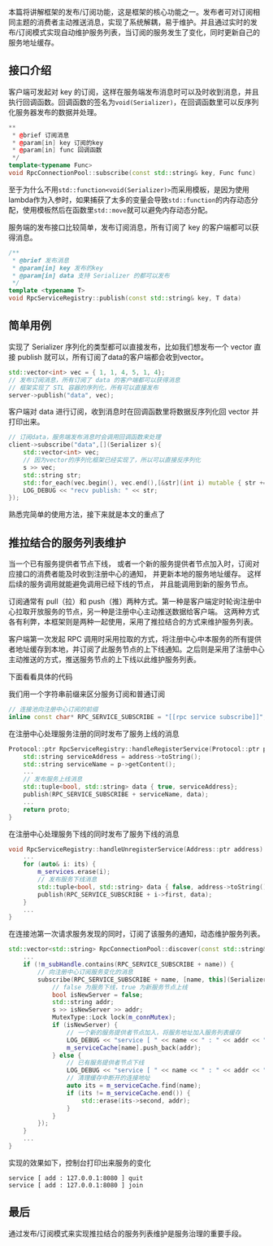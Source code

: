 本篇将讲解框架的发布/订阅功能，这是框架的核心功能之一。发布者可对订阅相同主题的消费者主动推送消息，实现了系统解耦，易于维护。并且通过实时的发布/订阅模式实现自动维护服务列表，当订阅的服务发生了变化，同时更新自己的服务地址缓存。

## 接口介绍
客户端可发起对 key 的订阅，这样在服务端发布消息时可以及时收到消息，并且执行回调函数。回调函数的签名为`void(Serializer)`，在回调函数里可以反序列化服务器发布的数据并处理。
```cpp
**
 * @brief 订阅消息
 * @param[in] key 订阅的key
 * @param[in] func 回调函数
 */
template<typename Func>
void RpcConnectionPool::subscribe(const std::string& key, Func func)
```
至于为什么不用`std::function<void(Serializer)>`而采用模板，是因为使用lambda作为入参时，如果捕获了太多的变量会导致``std::function``的内存动态分配，使用模板然后在函数里``std::move``就可以避免内存动态分配。

服务端的发布接口比较简单，发布订阅消息，所有订阅了 key 的客户端都可以获得消息。
```cpp
/**
 * @brief 发布消息
 * @param[in] key 发布的key
 * @param[in] data 支持 Serializer 的都可以发布
 */
template <typename T>
void RpcServiceRegistry::publish(const std::string& key, T data)
```
## 简单用例

实现了 Serializer 序列化的类型都可以直接发布，比如我们想发布一个 vector 直接 publish 就可以，所有订阅了data的客户端都会收到vector。
```cpp
std::vector<int> vec = { 1, 1, 4, 5, 1, 4};
// 发布订阅消息，所有订阅了 data 的客户端都可以获得消息
// 框架实现了 STL 容器的序列化，所有可以直接发布
server->publish("data", vec);
```
客户端对 data 进行订阅，收到消息时在回调函数里将数据反序列化回 vector 并打印出来。
```cpp
// 订阅data，服务端发布消息时会调用回调函数来处理
client->subscribe("data",[](Serializer s){
    std::vector<int> vec;
    // 因为vector的序列化框架已经实现了，所以可以直接反序列化
    s >> vec;
    std::string str;
    std::for_each(vec.begin(), vec.end(),[&str](int i) mutable { str += std::to_string(i);});
    LOG_DEBUG << "recv publish: " << str;
});
```
熟悉完简单的使用方法，接下来就是本文的重点了

## 推拉结合的服务列表维护
当一个已有服务提供者节点下线， 或者一个新的服务提供者节点加入时，订阅对应接口的消费者能及时收到注册中心的通知， 并更新本地的服务地址缓存。 这样后续的服务调用就能避免调用已经下线的节点， 并且能调用到新的服务节点。

订阅通常有 pull（拉）和 push（推）两种方式。第一种是客户端定时轮询注册中心拉取开放服务的节点，另一种是注册中心主动推送数据给客户端。 这两种方式各有利弊，本框架则是两种一起使用，采用了推拉结合的方式来维护服务列表。

客户端第一次发起 RPC 调用时采用拉取的方式，将注册中心中本服务的所有提供者地址缓存到本地，并订阅了此服务节点的上下线通知。之后则是采用了注册中心主动推送的方式，推送服务节点的上下线以此维护服务列表。

下面看看具体的代码

我们用一个字符串前缀来区分服务订阅和普通订阅
```cpp
// 连接池向注册中心订阅的前缀
inline const char* RPC_SERVICE_SUBSCRIBE = "[[rpc service subscribe]]";
```
在注册中心处理服务注册的同时发布了服务上线的消息
```cpp
Protocol::ptr RpcServiceRegistry::handleRegisterService(Protocol::ptr p, Address::ptr address) {
    std::string serviceAddress = address->toString();
    std::string serviceName = p->getContent();
    ...
    // 发布服务上线消息
    std::tuple<bool, std::string> data { true, serviceAddress};
    publish(RPC_SERVICE_SUBSCRIBE + serviceName, data);
    ...
    return proto;
}
```
在注册中心处理服务下线的同时发布了服务下线的消息
```cpp
void RpcServiceRegistry::handleUnregisterService(Address::ptr address) {
    ...
    for (auto& i: its) {
        m_services.erase(i);
        // 发布服务下线消息
        std::tuple<bool, std::string> data { false, address->toString()};
        publish(RPC_SERVICE_SUBSCRIBE + i->first, data);
    }
    ...
}
```
在连接池第一次请求服务发现的同时，订阅了该服务的通知，动态维护服务列表。
```cpp
std::vector<std::string> RpcConnectionPool::discover(const std::string& name) {
    ...
    if (!m_subHandle.contains(RPC_SERVICE_SUBSCRIBE + name)) {
        // 向注册中心订阅服务变化的消息
        subscribe(RPC_SERVICE_SUBSCRIBE + name, [name, this](Serializer s){
            // false 为服务下线，true 为新服务节点上线
            bool isNewServer = false;
            std::string addr;
            s >> isNewServer >> addr;
            MutexType::Lock lock(m_connMutex);
            if (isNewServer) {
                // 一个新的服务提供者节点加入，将服务地址加入服务列表缓存
                LOG_DEBUG << "service [ " << name << " : " << addr << " ] join";
                m_serviceCache[name].push_back(addr);
            } else {
                // 已有服务提供者节点下线
                LOG_DEBUG << "service [ " << name << " : " << addr << " ] quit";
                // 清理缓存中断开的连接地址
                auto its = m_serviceCache.find(name);
                if (its != m_serviceCache.end()) {
                    std::erase(its->second, addr);
                }
            }
        });
    }
    ...
}
```
实现的效果如下，控制台打印出来服务的变化
```
service [ add : 127.0.0.1:8080 ] quit
service [ add : 127.0.0.1:8080 ] join
```
## 最后
通过发布/订阅模式来实现推拉结合的服务列表维护是服务治理的重要手段。
